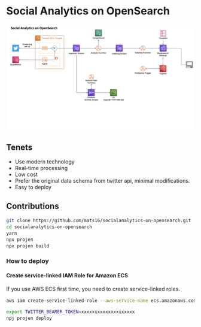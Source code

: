 # Social Analytics on OpenSearch

![full-arch-diagram.png](docs/architecture-diagrams/full-arch-diagram.png)

## Tenets

- Use modern technology
- Real-time processing
- Low cost
- Prefer the original  data schema from twitter api, minimal modifications.
- Easy to deploy

## Contributions

```bash
git clone https://github.com/mats16/socialanalytics-on-opensearch.git
cd socialanalytics-on-opensearch
yarn
npx projen
npx projen build
```

### How to deploy

#### Create service-linked IAM Role for Amazon ECS

If you use AWS ECS first time, you need to create service-linked roles.

```bash
aws iam create-service-linked-role --aws-service-name ecs.amazonaws.com
```

```bash
export TWITTER_BEARER_TOKEN=xxxxxxxxxxxxxxxxxxxx
npj projen deploy
```
